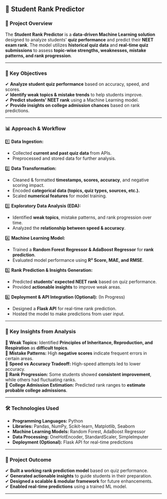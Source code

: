 ## **📌 Student Rank Predictor**  

### **📃 Project Overview**  
The **Student Rank Predictor** is a **data-driven Machine Learning solution** designed to analyze students' **quiz performance** and predict their **NEET exam rank**. The model utilizes **historical quiz data** and **real-time quiz submissions** to assess **topic-wise strengths, weaknesses, mistake patterns, and rank progression**.  

---

### **🎯 Key Objectives**
✔ **Analyze student quiz performance** based on accuracy, speed, and scores.  
✔ **Identify weak topics & mistake trends** to help students improve.  
✔ **Predict students' NEET rank** using a Machine Learning model.  
✔ **Provide insights on college admission chances** based on rank predictions.  

---

### **📊 Approach & Workflow**
1️⃣ **Data Ingestion:**  
- Collected **current and past quiz data** from APIs.  
- Preprocessed and stored data for further analysis.  

2️⃣ **Data Transformation:**  
- Cleaned & formatted **timestamps, scores, accuracy**, and negative scoring impact.  
- Encoded **categorical data (topics, quiz types, sources, etc.).**  
- Scaled **numerical features** for model training.  

3️⃣ **Exploratory Data Analysis (EDA):**  
- Identified **weak topics**, mistake patterns, and rank progression over time.  
- Analyzed the **relationship between speed & accuracy**.  

4️⃣ **Machine Learning Model:**  
- Trained a **Random Forest Regressor & AdaBoost Regressor** for **rank prediction**.  
- Evaluated model performance using **R² Score, MAE, and RMSE**.  

5️⃣ **Rank Prediction & Insights Generation:**  
- Predicted **students’ expected NEET rank** based on quiz performance.  
- Provided **actionable insights** to improve weak areas.  

6️⃣ **Deployment & API Integration (Optional):** (In Progress)
- Designed a **Flask API** for real-time rank prediction.  
- Hosted the model to make predictions from user input.  

---

### **📌 Key Insights from Analysis**
📌 **Weak Topics:** Identified **Principles of Inheritance, Reproduction, and Respiration** as **difficult topics**.  
📌 **Mistake Patterns:** High **negative scores** indicate frequent errors in certain areas.  
📌 **Speed vs Accuracy Tradeoff:** High-speed attempts led to lower accuracy.  
📌 **Rank Progression:** Some students showed **consistent improvement**, while others had fluctuating ranks.  
📌 **College Admission Estimation:** Predicted rank ranges to **estimate probable college admissions**.  

---

### **🛠️ Technologies Used**
- **Programming Languages:** Python  
- **Libraries:** Pandas, NumPy, Scikit-learn, Matplotlib, Seaborn  
- **Machine Learning Models:** Random Forest, AdaBoost Regressor  
- **Data Processing:** OneHotEncoder, StandardScaler, SimpleImputer  
- **Deployment (Optional):** Flask API for real-time predictions  

---

### **🚀 Project Outcome**
✔ **Built a working rank prediction model** based on quiz performance.  
✔ **Generated actionable insights** to guide students in their preparation.  
✔ **Designed a scalable & modular framework** for future enhancements.  
✔ **Enabled real-time predictions** using a trained ML model.  

---
